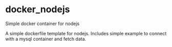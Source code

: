 # docker_nodejs
Simple docker container for nodejs

A simple dockerfile template for nodejs. Includes simple example to connect with a mysql container and fetch data.
